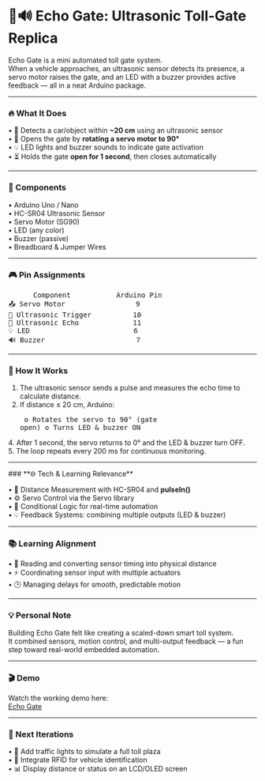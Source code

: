 # **🚗🔊 Echo Gate: Ultrasonic Toll-Gate Replica**

Echo Gate is a mini automated toll gate system.<br>
When a vehicle approaches, an ultrasonic sensor detects its presence, a servo motor raises the gate, and an LED with a buzzer provides active feedback — all in a neat Arduino package.
________________________________________
### **🔥 What It Does**

•	📡 Detects a car/object within **~20 cm** using an ultrasonic sensor<br>
•	🚦 Opens the gate by **rotating a servo motor to 90°**<br>
•	💡 LED lights and buzzer sounds to indicate gate activation<br>
•	⏳ Holds the gate **open for 1 second**, then closes automatically<br>
________________________________________
### **🧰 Components**

•	Arduino Uno / Nano<br>
•	HC-SR04 Ultrasonic Sensor<br>
•	Servo Motor (SG90)<br>
•	LED (any color)<br>
•	Buzzer (passive)<br>
•	Breadboard & Jumper Wires<br>
________________________________________
### **🎮 Pin Assignments**
<pre>
      Component           Arduino Pin
📤 Servo Motor	              9
📡 Ultrasonic Trigger	      10
📡 Ultrasonic Echo	          11
💡 LED	                      6
🔊 Buzzer                	  7
</pre>
________________________________________
### **🧠 How It Works**

1.	The ultrasonic sensor sends a pulse and measures the echo time to calculate distance.<br>
2.	If distance ≤ 20 cm, Arduino:<pre>
      o	Rotates the servo to 90° (gate open)
      o	Turns LED & buzzer ON
</pre>
4.	After 1 second, the servo returns to 0° and the LED & buzzer turn OFF.<br>
5.	The loop repeats every 200 ms for continuous monitoring.<br>
<hr>
### **🌐 Tech & Learning Relevance**

•	🧩 Distance Measurement with HC-SR04 and **pulseIn()**<br>
•	⚙️ Servo Control via the Servo library<br>
•	🔄 Conditional Logic for real-time automation<br>
•	💡 Feedback Systems: combining multiple outputs (LED & buzzer)<br>
________________________________________
### **📚 Learning Alignment**

•	📘 Reading and converting sensor timing into physical distance<br>
•	⚡ Coordinating sensor input with multiple actuators<br>
•	🕒 Managing delays for smooth, predictable motion<br>
________________________________________
### **💡 Personal Note**

Building Echo Gate felt like creating a scaled-down smart toll system.<br>
It combined sensors, motion control, and multi-output feedback — a fun step toward real-world embedded automation.<br>
________________________________________
### 🎬 Demo

Watch the working demo here:<br>
<a href = "https://drive.google.com/file/d/1FRlJJuM-5CkFF6ll7ajYf703oBheF7tN/view?usp=drivesdk">Echo Gate</a>
________________________________________
### **🚀 Next Iterations**

•	🚦 Add traffic lights to simulate a full toll plaza<br>
•	📶 Integrate RFID for vehicle identification<br>
•	📊 Display distance or status on an LCD/OLED screen<br>
